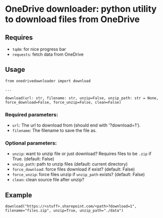 # OneDrive downloader: python utility to download files from OneDrive

## Requires
- `tqdm`: for nice progress bar
- `requests`: fetch data from OneDrive

## Usage
```
from onedrivedownloader import download

...

download(url: str, filename: str, unzip=False, unzip_path: str = None, force_download=False, force_unzip=False, clean=False)
```

### Required parameters:
- `url`: The url to download from (should end with '?download=1').
- `filename`: The filename to save the file as.

### Optional parameters:
- `unzip`: want to unzip file or just download? Requires files to be `.zip` if True. (default: False)
- `unzip_path`: path to unzip files (default: current directory)
- `force_download`: force files download if exist? (default: False)
- `force_unzip`: force files unzip if `unzip_path` exists? (default: False)
- `clean`: clean source file after unzip?

## Example
`download("https://<stuff>.sharepoint.com/<path>?download=1", filename="files.zip", unzip=True, unzip_path="./data")`